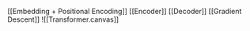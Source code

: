 [[Embedding + Positional Encoding]]
[[Encoder]]
[[Decoder]]
[[Gradient Descent]]
![[Transformer.canvas]]